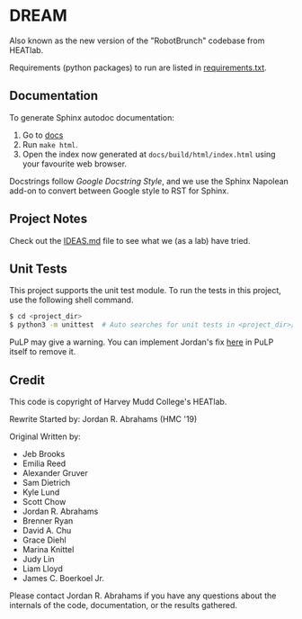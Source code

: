 # DREAM

Also known as the new version of the "RobotBrunch" codebase from HEATlab.

Requirements (python packages) to run are listed in
[requirements.txt](requirements.txt).


## Documentation
To generate Sphinx autodoc documentation:
1. Go to [docs](docs/)
2. Run `make html`.
3. Open the index now generated at `docs/build/html/index.html` using your
   favourite web browser.

Docstrings follow *Google Docstring Style*, and we use the Sphinx Napolean add-on
to convert between Google style to RST for Sphinx.


## Project Notes
Check out the [IDEAS.md](IDEAS.md) file to see what we (as a lab) have tried.

## Unit Tests
This project supports the unit test module. To run the tests in this project,
use the following shell command.

```bash
$ cd <project_dir>
$ python3 -m unittest  # Auto searches for unit tests in <project_dir>/tests
```

PuLP may give a warning. You can implement Jordan's fix [here][1] in PuLP
itself to remove it.

## Credit
This code is copyright of Harvey Mudd College's HEATlab.

Rewrite Started by: Jordan R. Abrahams (HMC '19)

Original Written by:
* Jeb Brooks
* Emilia Reed
* Alexander Gruver
* Sam Dietrich
* Kyle Lund
* Scott Chow
* Jordan R. Abrahams
* Brenner Ryan
* David A. Chu
* Grace Diehl
* Marina Knittel
* Judy Lin
* Liam Lloyd
* James C. Boerkoel Jr.

Please contact Jordan R. Abrahams if you have any questions about the internals
of the code, documentation, or the results gathered.

[1]: https://github.com/CrystalLord/pulp/commit/693ad5d91380aacfe48297ad772c2ae4b248970a
